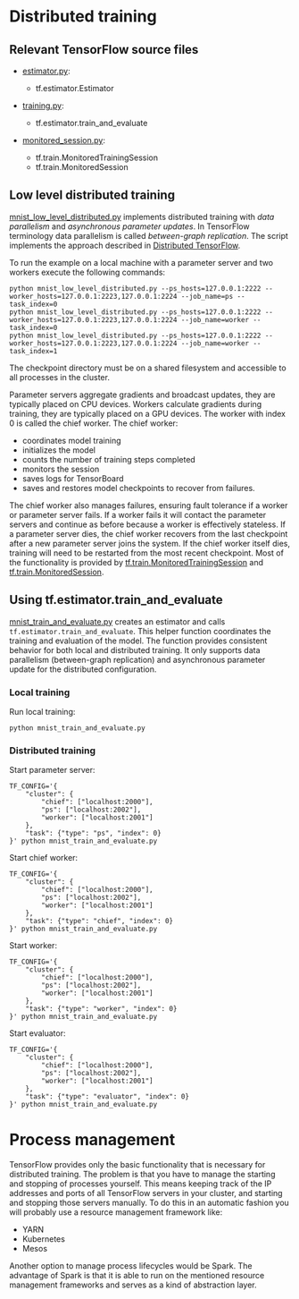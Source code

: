 
# Distributed training

## Relevant TensorFlow source files

 * [estimator.py](https://github.com/tensorflow/tensorflow/blob/master/tensorflow/contrib/learn/python/learn/estimators/estimator.py):
    * tf.estimator.Estimator

 * [training.py](https://github.com/tensorflow/tensorflow/blob/master/tensorflow/python/estimator/training.py):
    * tf.estimator.train_and_evaluate

 * [monitored_session.py](https://github.com/tensorflow/tensorflow/blob/master/tensorflow/python/training/monitored_session.py):
    * tf.train.MonitoredTrainingSession
    * tf.train.MonitoredSession

## Low level distributed training

[mnist_low_level_distributed.py](mnist_low_level_distributed.py) implements distributed training with *data parallelism* 
and *asynchronous parameter updates*. In TensorFlow terminology data parallelism is called *between-graph replication*. 
The script implements the approach described in [Distributed TensorFlow](https://www.tensorflow.org/deploy/distributed).

To run the example on a local machine with a parameter server and two workers execute the following commands:

    python mnist_low_level_distributed.py --ps_hosts=127.0.0.1:2222 --worker_hosts=127.0.0.1:2223,127.0.0.1:2224 --job_name=ps --task_index=0
    python mnist_low_level_distributed.py --ps_hosts=127.0.0.1:2222 --worker_hosts=127.0.0.1:2223,127.0.0.1:2224 --job_name=worker --task_index=0
    python mnist_low_level_distributed.py --ps_hosts=127.0.0.1:2222 --worker_hosts=127.0.0.1:2223,127.0.0.1:2224 --job_name=worker --task_index=1
    
The checkpoint directory must be on a shared filesystem and accessible to all processes in the cluster.

Parameter servers aggregate gradients and broadcast updates, they are typically placed on CPU devices. Workers 
calculate gradients during training, they are typically placed on a GPU devices. The worker with index 0 is called 
the chief worker. The chief worker: 

 * coordinates model training
 * initializes the model
 * counts the number of training steps completed
 * monitors the session
 * saves logs for TensorBoard
 * saves and restores model checkpoints to recover from failures. 

The chief worker also manages failures, ensuring fault tolerance if a worker or parameter server fails. If a worker 
fails it will contact the parameter servers and continue as before because a worker is effectively stateless. If a 
parameter server dies, the chief worker recovers from the last checkpoint after a new parameter server joins the 
system. If the chief worker itself dies, training will need to be restarted from the most recent checkpoint. Most of 
the functionality is provided by [tf.train.MonitoredTrainingSession](https://www.tensorflow.org/api_docs/python/tf/train/MonitoredTrainingSession) 
and [tf.train.MonitoredSession](https://www.tensorflow.org/api_docs/python/tf/train/MonitoredSession).


## Using tf.estimator.train_and_evaluate

[mnist_train_and_evaluate.py](mnist_train_and_evaluate.py) creates an estimator and calls `tf.estimator.train_and_evaluate`. 
This helper function coordinates the training and evaluation of the model. The function provides consistent behavior for both 
local and distributed training. It only supports data parallelism (between-graph replication) and asynchronous parameter 
update for the distributed configuration.

### Local training

Run local training:

    python mnist_train_and_evaluate.py

### Distributed training

Start parameter server:

    TF_CONFIG='{
        "cluster": {
            "chief": ["localhost:2000"],
            "ps": ["localhost:2002"],
            "worker": ["localhost:2001"]
        },
        "task": {"type": "ps", "index": 0}
    }' python mnist_train_and_evaluate.py

Start chief worker:

    TF_CONFIG='{
        "cluster": {
            "chief": ["localhost:2000"],
            "ps": ["localhost:2002"],
            "worker": ["localhost:2001"]
        },
        "task": {"type": "chief", "index": 0}
    }' python mnist_train_and_evaluate.py

Start worker:

    TF_CONFIG='{
        "cluster": {
            "chief": ["localhost:2000"],
            "ps": ["localhost:2002"],
            "worker": ["localhost:2001"]
        },
        "task": {"type": "worker", "index": 0}
    }' python mnist_train_and_evaluate.py

Start evaluator:

    TF_CONFIG='{
        "cluster": {
            "chief": ["localhost:2000"],
            "ps": ["localhost:2002"],
            "worker": ["localhost:2001"]
        },
        "task": {"type": "evaluator", "index": 0}
    }' python mnist_train_and_evaluate.py


# Process management

TensorFlow provides only the basic functionality that is necessary for distributed training. The problem is that you 
have to manage the starting and stopping of processes yourself. This means keeping track of the IP addresses and 
ports of all TensorFlow servers in your cluster, and starting and stopping those servers manually. To do this in an
automatic fashion you will probably use a resource management framework like:

 * YARN
 * Kubernetes
 * Mesos

Another option to manage process lifecycles would be Spark. The advantage of Spark is that it is able to run on the
mentioned resource management frameworks and serves as a kind of abstraction layer.

 
